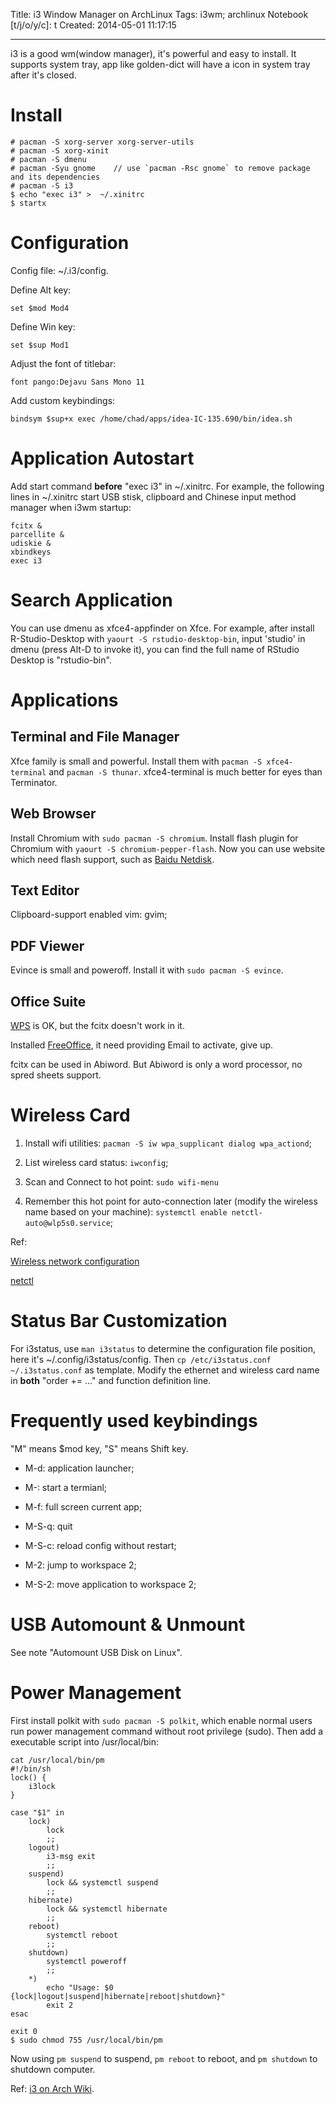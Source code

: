 Title: i3 Window Manager on ArchLinux
Tags: i3wm; archlinux
Notebook [t/j/o/y/c]: t
Created: 2014-05-01 11:17:15

------

i3 is a good wm(window manager), it's powerful and easy to install. It supports system tray, app like golden-dict will have a icon in system tray after it's closed.

# Install

    # pacman -S xorg-server xorg-server-utils
    # pacman -S xorg-xinit
    # pacman -S dmenu
    # pacman -Syu gnome    // use `pacman -Rsc gnome` to remove package and its dependencies
    # pacman -S i3
    $ echo "exec i3" >  ~/.xinitrc
    $ startx

# Configuration

Config file: ~/.i3/config.

Define Alt key:

    set $mod Mod4

Define Win key:

    set $sup Mod1

Adjust the font of titlebar:

    font pango:Dejavu Sans Mono 11

Add custom keybindings:

    bindsym $sup+x exec /home/chad/apps/idea-IC-135.690/bin/idea.sh

# Application Autostart

Add start command **before** "exec i3" in ~/.xinitrc.
For example, the following lines in ~/.xinitrc start USB stisk, clipboard and Chinese input method manager when i3wm startup:

    fcitx &
    parcellite &
    udiskie &
    xbindkeys
    exec i3

# Search Application

You can use dmenu as xfce4-appfinder on Xfce.
For example, after install R-Studio-Desktop with `yaourt -S rstudio-desktop-bin`,
input 'studio' in dmenu (press Alt-D to invoke it),
you can find the full name of RStudio Desktop is "rstudio-bin".

# Applications

## Terminal and File Manager

Xfce family is small and powerful. Install them with `pacman -S xfce4-terminal` and `pacman -S thunar`.
xfce4-terminal is much better for eyes than Terminator.

## Web Browser

Install Chromium with `sudo pacman -S chromium`.
Install flash plugin for Chromium with `yaourt -S chromium-pepper-flash`.
Now you can use website which need flash support, such as [Baidu Netdisk](http://pan.baidu.com/).

## Text Editor

Clipboard-support enabled vim: gvim;

## PDF Viewer

Evince is small and poweroff. Install it with `sudo pacman -S evince`.

## Office Suite

[WPS](http://www.wps.cn/) is OK, but the fcitx doesn't work in it.

Installed [FreeOffice](http://www.freeoffice.com/), it need providing Email to activate, give up.

fcitx can be used in Abiword. But Abiword is only a word processor, no spred sheets support.

# Wireless Card

1. Install wifi utilities: `pacman -S iw wpa_supplicant dialog wpa_actiond`;

1. List wireless card status: `iwconfig`;

1. Scan and Connect to hot point: `sudo wifi-menu`

1. Remember this hot point for auto-connection later (modify the wireless name based on your machine): `systemctl enable netctl-auto@wlp5s0.service`;

Ref:

[Wireless network configuration](https://wiki.archlinux.org/index.php/Wireless_network_configuration)

[netctl](https://wiki.archlinux.org/index.php/Netctl)


# Status Bar Customization

For i3status, use `man i3status` to determine the configuration file position, here it's ~/.config/i3status/config.
Then `cp /etc/i3status.conf ~/.i3status.conf` as template. Modify the ethernet and wireless card name in **both** "order += ..." and function definition line.

# Frequently used keybindings

"M" means $mod key, "S" means Shift key.

* M-d: application launcher;

* M-<Enter>: start a termianl;

* M-f: full screen current app;

* M-S-q: quit

* M-S-c: reload config without restart;

* M-2: jump to workspace 2;

* M-S-2: move application to workspace 2;

# USB Automount & Unmount

See note "Automount USB Disk on Linux".

# Power Management

First install polkit with `sudo pacman -S polkit`, which enable normal users run power management command without root privilege (sudo).
Then add a executable script into /usr/local/bin:

    cat /usr/local/bin/pm
    #!/bin/sh
    lock() {
        i3lock
    }

    case "$1" in
        lock)
            lock
            ;;
        logout)
            i3-msg exit
            ;;
        suspend)
            lock && systemctl suspend
            ;;
        hibernate)
            lock && systemctl hibernate
            ;;
        reboot)
            systemctl reboot
            ;;
        shutdown)
            systemctl poweroff
            ;;
        *)
            echo "Usage: $0 {lock|logout|suspend|hibernate|reboot|shutdown}"
            exit 2
    esac

    exit 0
    $ sudo chmod 755 /usr/local/bin/pm

Now using `pm suspend` to suspend, `pm reboot` to reboot, and `pm shutdown` to shutdown computer.

Ref: [i3 on Arch Wiki](https://wiki.archlinux.org/index.php/I3#Shutdown.2C_reboot.2C_lock_screen).

